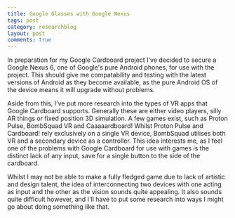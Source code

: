 ```yaml
---
title: Google Glasses with Google Nexus
tags: post
category: researchblog
layout: post
comments: true
---
```


<p>In preparation for my Google Cardboard project I've decided to secure a Google Nexus 6, one of Google's pure Android phones, for use with the project. This should give me compatability and testing with the latest versions of Android as they become available, as the pure Android OS of the device means it will upgrade without problems.</p>

<p>Aside from this, I've put more research into the types of VR apps that Google Cardboard supports. Generally these are either video players, silly AR things or fixed position 3D simulation. A few games exist, such as Proton Pulse, BombSquad VR and Caaaaardboard! Whilst Proton Pulse and Cardboard! rely exclusively on a single VR device, BombSquad utilises both VR and a secondary device as a controller. This idea interests me, as I feel one of the problems with Google Cardboard for use with games is the distinct lack of any input, save for a single button to the side of the cardboard.</p>

<p>Whilst I may not be able to make a fully fledged game due to lack of artistic and design talent, the idea of interconnecting two devices with one acting as input and the other as the vision sounds quite appealing. It also sounds quite difficult however, and I'll have to put some research into ways I might go about doing something like that. </p>